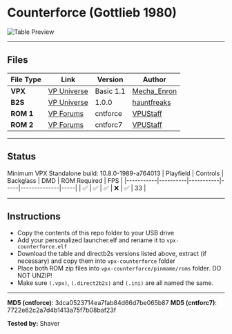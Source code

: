 # Counterforce (Gottlieb 1980)

![Table Preview](../../images/vpx-jps-counterforce-preview.jpg)

---

## Files
| File Type | Link | Version | Author | 
|-----------|--------|----------|--------------|
| **VPX** | [VP Universe](https://vpuniverse.com/files/file/24058-counterforce-gottlieb-1980/) | Basic 1.1 | [Mecha_Enron](https://vpuniverse.com/profile/68445-mecha_enron/) |
| **B2S** | [VP Universe](https://vpuniverse.com/files/file/24073-counterforce-gottlieb-1980-b2s/) | 1.0.0 | [hauntfreaks](https://vpuniverse.com/profile/5216-hauntfreaks/) |
| **ROM 1** | [VP Forums](https://vpuniverse.com/files/file/881-cntforcezip/) | cntforce | [VPUStaff](https://vpuniverse.com/profile/50-vpustaff/) |
| **ROM 2** | [VP Forums](https://vpuniverse.com/files/file/1794-cntforc7zip/) | cntforc7 | [VPUStaff](https://vpuniverse.com/profile/50-vpustaff/) |

---

## Status 
Minimum VPX Standalone build: 10.8.0-1989-a764013
| Playfield | Controls | Backglass | DMD | ROM Required | FPS | 
|-----------|----------|-----------|-----|--------------|-----|
| :white_check_mark: | :white_check_mark: | :white_check_mark: | :x: | :white_check_mark: | 33 |

---

## Instructions

- Copy the contents of this repo folder to your USB drive
- Add your personalized launcher.elf and rename it to `vpx-counterforce.elf`
- Download the table and directb2s versions listed above, extract (if necessary) and copy them into `vpx-counterforce` folder
- Place both ROM zip files into `vpx-counterforce/pinmame/roms` folder. DO NOT UNZIP!
- Make sure `(.vpx)`, `(.direct2b2s)` and `(.ini)` are all named the same.

---

**MD5 (cntforce)**: 3dca0523714ea7fab84d66d7be065b87
**MD5 (cntforc7)**: 7722e62c2a7d4b1413a75f7b08baf23f

**Tested by:** Shaver